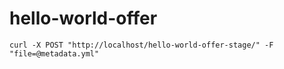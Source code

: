 # hello-world-offer
```
curl -X POST "http://localhost/hello-world-offer-stage/" -F "file=@metadata.yml"
```
